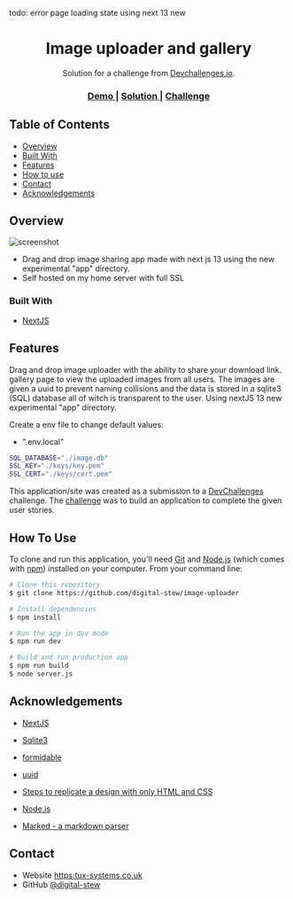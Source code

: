<!-- Please update value in the {}  -->

todo:
error page
loading state
using next 13 new

<h1 align="center">Image uploader and gallery</h1>

<div align="center">
   Solution for a challenge from  <a href="http://devchallenges.io" target="_blank">Devchallenges.io</a>.
</div>

<div align="center">
  <h3>
    <a href="https://{your-demo-link.your-domain}">
      Demo
    </a>
    <span> | </span>
    <a href="https://{your-url-to-the-solution}">
      Solution
    </a>
    <span> | </span>
    <a href="https://devchallenges.io/challenges/O2iGT9yBd6xZBrOcVirx">
      Challenge
    </a>
  </h3>
</div>

<!-- TABLE OF CONTENTS -->

## Table of Contents

- [Overview](#overview)
- [Built With](#built-with)
- [Features](#features)
- [How to use](#how-to-use)
- [Contact](#contact)
- [Acknowledgements](#acknowledgements)

<!-- OVERVIEW -->

## Overview

![screenshot](https://user-images.githubusercontent.com/16707738/92399059-5716eb00-f132-11ea-8b14-bcacdc8ec97b.png)

- Drag and drop image sharing app made with next js 13 using the new experimental "app" directory.
- Self hosted on my home server with full SSL

### Built With

<!-- This section should list any major frameworks that you built your project using. Here are a few examples.-->

- [NextJS](https://nextjs.org/)

## Features

<!-- List the features of your application or follow the template. Don't share the figma file here :) -->

Drag and drop image uploader with the ability to share your download link. gallery page to view the uploaded images from all users. The images are given a uuid to prevent naming collisions and the data is stored in a sqlite3 (SQL) database all of witch is transparent to the user. Using nextJS 13 new experimental "app" directory.

Create a env file to change default values:

- ".env.local"

```bash
SQL_DATABASE="./image.db"
SSL_KEY="./keys/key.pem"
SSL_CERT="./keys/cert.pem"
```

This application/site was created as a submission to a [DevChallenges](https://devchallenges.io/challenges) challenge. The [challenge](https://devchallenges.io/challenges/O2iGT9yBd6xZBrOcVirx) was to build an application to complete the given user stories.

## How To Use

<!-- Example: -->

To clone and run this application, you'll need [Git](https://git-scm.com) and [Node.js](https://nodejs.org/en/download/) (which comes with [npm](http://npmjs.com)) installed on your computer. From your command line:

```bash
# Clone this repository
$ git clone https://github.com/digital-stew/image-uploader

# Install dependencies
$ npm install

# Run the app in dev mode
$ npm run dev

# Build and run production app
$ npm run build
$ node server.js
```

## Acknowledgements

<!-- This section should list any articles or add-ons/plugins that helps you to complete the project. This is optional but it will help you in the future. For example -->

- [NextJS](https://nextjs.org/)
- [Sqlite3](https://www.npmjs.com/package/sqlite3)
- [formidable](https://www.npmjs.com/package/formidable)
- [uuid](https://github.com/uuidjs/uuid)

- [Steps to replicate a design with only HTML and CSS](https://devchallenges-blogs.web.app/how-to-replicate-design/)
- [Node.js](https://nodejs.org/)
- [Marked - a markdown parser](https://github.com/chjj/marked)

## Contact

- Website [https:tux-systems.co.uk](https://tux-systems.co.uk)
- GitHub [@digital-stew](https://github.com/digital-stew/)
